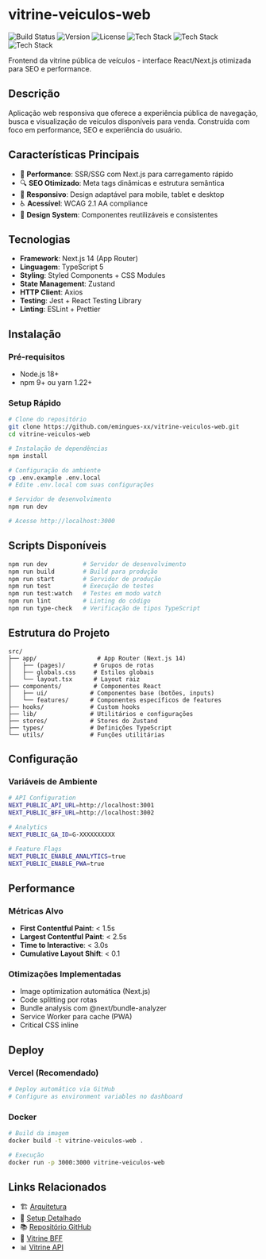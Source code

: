 # vitrine-veiculos-web

![Build Status](https://img.shields.io/github/actions/workflow/status/emingues-xx/vitrine-veiculos-web/ci.yml?branch=main)
![Version](https://img.shields.io/github/v/release/emingues-xx/vitrine-veiculos-web)
![License](https://img.shields.io/github/license/emingues-xx/vitrine-veiculos-web)
![Tech Stack](https://img.shields.io/badge/React-18-blue)
![Tech Stack](https://img.shields.io/badge/Next.js-14-black)
![Tech Stack](https://img.shields.io/badge/TypeScript-5-blue)

Frontend da vitrine pública de veículos - interface React/Next.js otimizada para SEO e performance.

## Descrição

Aplicação web responsiva que oferece a experiência pública de navegação, busca e visualização de veículos disponíveis para venda. Construída com foco em performance, SEO e experiência do usuário.

## Características Principais

- 🚀 **Performance**: SSR/SSG com Next.js para carregamento rápido  
- 🔍 **SEO Otimizado**: Meta tags dinâmicas e estrutura semântica  
- 📱 **Responsivo**: Design adaptável para mobile, tablet e desktop
- ♿ **Acessível**: WCAG 2.1 AA compliance
- 🎨 **Design System**: Componentes reutilizáveis e consistentes

## Tecnologias

- **Framework**: Next.js 14 (App Router)
- **Linguagem**: TypeScript 5
- **Styling**: Styled Components + CSS Modules
- **State Management**: Zustand
- **HTTP Client**: Axios
- **Testing**: Jest + React Testing Library
- **Linting**: ESLint + Prettier

## Instalação

### Pré-requisitos
- Node.js 18+ 
- npm 9+ ou yarn 1.22+

### Setup Rápido
```bash
# Clone do repositório
git clone https://github.com/emingues-xx/vitrine-veiculos-web.git
cd vitrine-veiculos-web

# Instalação de dependências  
npm install

# Configuração do ambiente
cp .env.example .env.local
# Edite .env.local com suas configurações

# Servidor de desenvolvimento
npm run dev

# Acesse http://localhost:3000
```

## Scripts Disponíveis

```bash
npm run dev          # Servidor de desenvolvimento
npm run build        # Build para produção
npm run start        # Servidor de produção
npm run test         # Execução de testes
npm run test:watch   # Testes em modo watch
npm run lint         # Linting do código
npm run type-check   # Verificação de tipos TypeScript
```

## Estrutura do Projeto

```
src/
├── app/                 # App Router (Next.js 14)
│   ├── (pages)/        # Grupos de rotas
│   ├── globals.css     # Estilos globais
│   └── layout.tsx      # Layout raiz
├── components/         # Componentes React
│   ├── ui/            # Componentes base (botões, inputs)
│   └── features/      # Componentes específicos de features
├── hooks/             # Custom hooks
├── lib/               # Utilitários e configurações
├── stores/            # Stores do Zustand
├── types/             # Definições TypeScript
└── utils/             # Funções utilitárias
```

## Configuração

### Variáveis de Ambiente

```bash
# API Configuration
NEXT_PUBLIC_API_URL=http://localhost:3001
NEXT_PUBLIC_BFF_URL=http://localhost:3002

# Analytics
NEXT_PUBLIC_GA_ID=G-XXXXXXXXXX

# Feature Flags
NEXT_PUBLIC_ENABLE_ANALYTICS=true
NEXT_PUBLIC_ENABLE_PWA=true
```

## Performance

### Métricas Alvo
- **First Contentful Paint**: < 1.5s
- **Largest Contentful Paint**: < 2.5s  
- **Time to Interactive**: < 3.0s
- **Cumulative Layout Shift**: < 0.1

### Otimizações Implementadas
- Image optimization automática (Next.js)
- Code splitting por rotas
- Bundle analysis com @next/bundle-analyzer
- Service Worker para cache (PWA)
- Critical CSS inline

## Deploy

### Vercel (Recomendado)
```bash
# Deploy automático via GitHub
# Configure as environment variables no dashboard
```

### Docker
```bash
# Build da imagem
docker build -t vitrine-veiculos-web .

# Execução
docker run -p 3000:3000 vitrine-veiculos-web
```

## Links Relacionados

- 🏗️ [Arquitetura](architecture.md)
- 🔧 [Setup Detalhado](setup.md)
- 📚 [Repositório GitHub](https://github.com/emingues-xx/vitrine-veiculos-web)
- 🎯 [Vitrine BFF](../vitrine-veiculos-bff/index.md)
- 📊 [Vitrine API](../vitrine-veiculos-api/index.md)